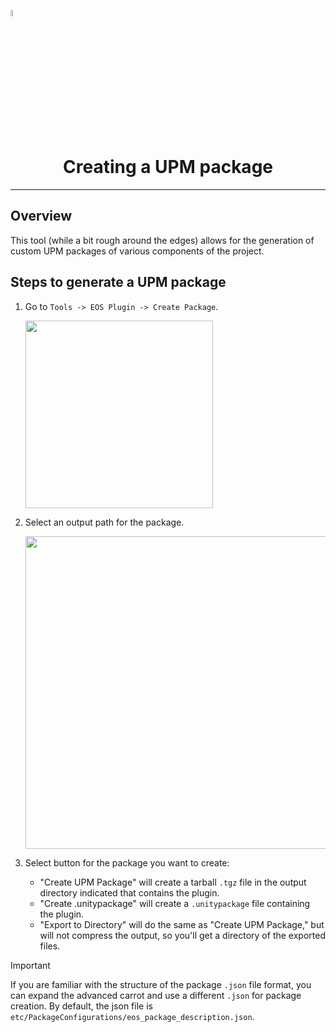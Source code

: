 <a href="/README.md"><img src="/docs/images/PlayEveryWareLogo.gif" alt="README.md" width="5%"/></a>

# <div align="center">Creating a UPM package</div>
---

## Overview
This tool (while a bit rough around the edges) allows for the generation of custom UPM packages of various components of the project.

## Steps to generate a UPM package

1. Go to `Tools -> EOS Plugin -> Create Package`.

    <img src="images/create-package-menu.png" width="300" />

2. Select an output path for the package.

    <img src="images/create-package-window.png" width="500" />

3. Select button for the package you want to create:
    - "Create UPM Package" will create a tarball `.tgz` file in the output directory indicated that contains the plugin.
    - "Create .unitypackage" will create a `.unitypackage` file containing the plugin.
    - "Export to Directory" will do the same as "Create UPM Package," but will not compress the output, so you'll get a directory of the exported files.

> [!IMPORTANT]
> If you are familiar with the structure of the package `.json` file format, you can expand the advanced carrot and use a different `.json` for package creation. By default, the json file is `etc/PackageConfigurations/eos_package_description.json`.
